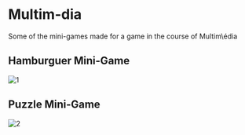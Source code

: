 # Multim-dia
Some of the mini-games made for a game in the course of Multim\édia

<h2> Hamburguer Mini-Game</h2> 

![1](Final_Result/hamburguer3.PNG)
<h2> Puzzle Mini-Game</h2> 

![2](Final_Result/puzzle1.PNG)
